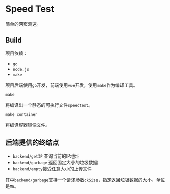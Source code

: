 # Speed Test

简单的网页测速。

## Build

项目依赖：

- `go`
- `node.js`
- `make`

项目后端使用`go`开发，前端使用`vue`开发，使用`make`作为编译工具。

```shell
make
```

将编译出一个静态的可执行文件`speedtest`。

```shell
make container
```

将编译容器镜像文件。

## 后端提供的终结点

- `backend/getIP` 查询当前的IP地址
- `backend/garbage` 返回固定大小的垃圾数据
- `backend/empty`接受任意大小的上传文件

其中`backend/garbage`支持一个请求参数`ckSize`，指定返回垃圾数据的大小，单位是`MB`。


